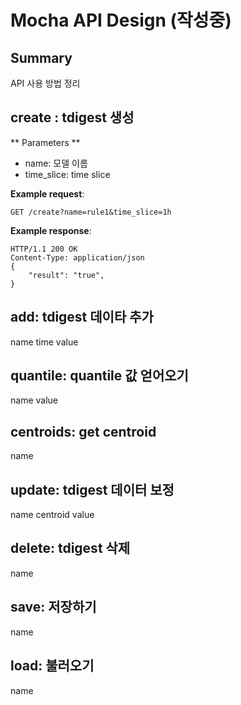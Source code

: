 # Mocha API Design (작성중)

## Summary
API 사용 방법 정리

## create : tdigest 생성
** Parameters **
 - name: 모델 이름
 - time_slice: time slice

**Example request**:

    GET /create?name=rule1&time_slice=1h

**Example response**:
    
    HTTP/1.1 200 OK
    Content-Type: application/json
	{
    	"result": "true",
    }

## add: tdigest 데이타 추가
name
time
value

## quantile: quantile 값 얻어오기
name
value

## centroids: get centroid
name

## update: tdigest 데이터 보정
name
centroid
value

## delete: tdigest 삭제
name

## save: 저장하기
name
## load: 불러오기
name